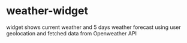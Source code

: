 # weather-widget
widget shows current weather and 5 days weather forecast using user geolocation and  fetched data from Openweather API

